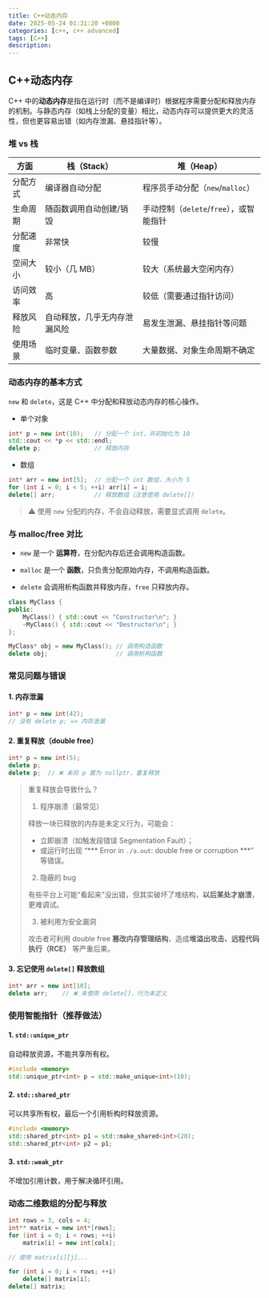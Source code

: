 ```yaml
---
title: C++动态内存
date: 2025-05-24 01:31:20 +0800
categories: [c++, c++ advanced]
tags: [C++]
description: 
---
```

## C++动态内存

C++ 中的**动态内存**是指在运行时（而不是编译时）根据程序需要分配和释放内存的机制。与静态内存（如栈上分配的变量）相比，动态内存可以提供更大的灵活性，但也更容易出错（如内存泄漏、悬挂指针等）。

### 堆 vs 栈

| 方面     | 栈（Stack）                  | 堆（Heap）                              |
| -------- | ---------------------------- | --------------------------------------- |
| 分配方式 | 编译器自动分配               | 程序员手动分配（`new`/`malloc`）        |
| 生命周期 | 随函数调用自动创建/销毁      | 手动控制（`delete`/`free`），或智能指针 |
| 分配速度 | 非常快                       | 较慢                                    |
| 空间大小 | 较小（几 MB）                | 较大（系统最大空闲内存）                |
| 访问效率 | 高                           | 较低（需要通过指针访问）                |
| 释放风险 | 自动释放，几乎无内存泄漏风险 | 易发生泄漏、悬挂指针等问题              |
| 使用场景 | 临时变量、函数参数           | 大量数据、对象生命周期不确定            |

### 动态内存的基本方式

`new` 和 `delete`，这是 C++ 中分配和释放动态内存的核心操作。

- 单个对象

```cpp
int* p = new int(10);   // 分配一个 int，并初始化为 10
std::cout << *p << std::endl;
delete p;               // 释放内存
```

- 数组

```cpp
int* arr = new int[5];  // 分配一个 int 数组，大小为 5
for (int i = 0; i < 5; ++i) arr[i] = i;
delete[] arr;           // 释放数组（注意使用 delete[]）
```

> ⚠️ 使用 `new` 分配的内存，不会自动释放，需要显式调用 `delete`。

### 与 malloc/free 对比

- `new` 是一个 **运算符**，在分配内存后还会调用构造函数。

- `malloc` 是一个 **函数**，只负责分配原始内存，不调用构造函数。

- `delete` 会调用析构函数并释放内存，`free` 只释放内存。

```cpp
class MyClass {
public:
    MyClass() { std::cout << "Constructor\n"; }
    ~MyClass() { std::cout << "Destructor\n"; }
};

MyClass* obj = new MyClass(); // 调用构造函数
delete obj;                   // 调用析构函数
```

### 常见问题与错误

#### 1. 内存泄漏

```cpp
int* p = new int(42);
// 没有 delete p; => 内存泄漏
```

#### 2. 重复释放（double free）

```cpp
int* p = new int(5);
delete p;
delete p;  // ❌ 未将 p 置为 nullptr，重复释放
```

> 重复释放会导致什么？
>
> 1. 程序崩溃（最常见）
>
> 释放一块已释放的内存是未定义行为，可能会：
>
> - 立即崩溃（如触发段错误 Segmentation Fault）；
> - 或运行时出现 “*** Error in `./a.out`: double free or corruption ***” 等错误。
>
> 2. 隐蔽的 bug
>
> 有些平台上可能“看起来”没出错，但其实破坏了堆结构，**以后某处才崩溃**，更难调试。
>
> 3. 被利用为安全漏洞
>
> 攻击者可利用 double free **篡改内存管理结构**，造成**堆溢出攻击、远程代码执行（RCE）** 等严重后果。

#### 3. 忘记使用 `delete[]` 释放数组

```cpp
int* arr = new int[10];
delete arr;    // ❌ 未使用 delete[]，行为未定义
```

### 使用智能指针（推荐做法）

#### 1. `std::unique_ptr`

自动释放资源，不能共享所有权。

```cpp
#include <memory>
std::unique_ptr<int> p = std::make_unique<int>(10);
```

#### 2. `std::shared_ptr`

可以共享所有权，最后一个引用析构时释放资源。

```cpp
#include <memory>
std::shared_ptr<int> p1 = std::make_shared<int>(20);
std::shared_ptr<int> p2 = p1;
```

#### 3. `std::weak_ptr`

不增加引用计数，用于解决循环引用。

### 动态二维数组的分配与释放

```cpp
int rows = 3, cols = 4;
int** matrix = new int*[rows];
for (int i = 0; i < rows; ++i)
    matrix[i] = new int[cols];

// 使用 matrix[i][j]...

for (int i = 0; i < rows; ++i)
    delete[] matrix[i];
delete[] matrix;
```

